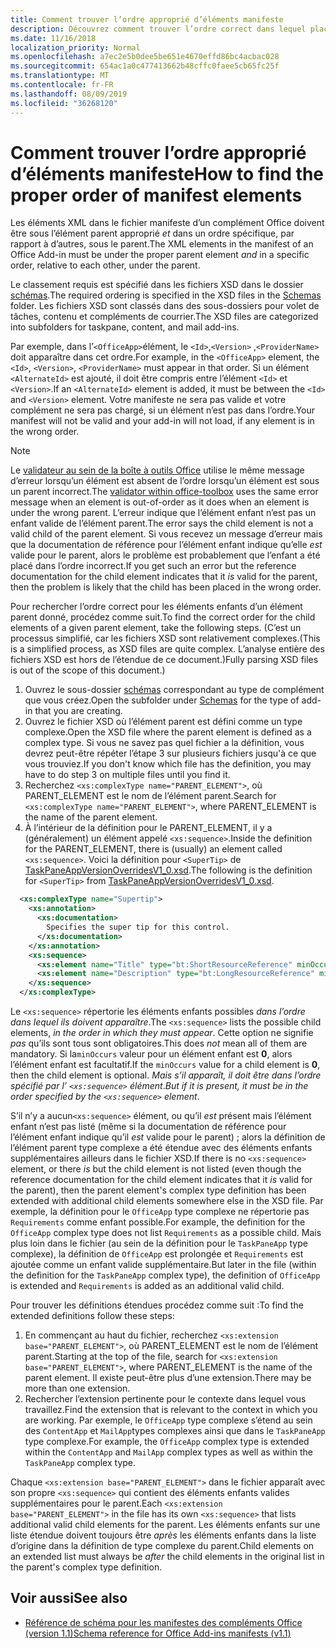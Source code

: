 ```yaml
---
title: Comment trouver l’ordre approprié d’éléments manifeste
description: Découvrez comment trouver l’ordre correct dans lequel placer les éléments enfants dans un élément parent.
ms.date: 11/16/2018
localization_priority: Normal
ms.openlocfilehash: a7ec2e5b0dee5be651e4670effd86bc4acbac028
ms.sourcegitcommit: 654ac1a0c477413662b48cffc0faee5cb65fc25f
ms.translationtype: MT
ms.contentlocale: fr-FR
ms.lasthandoff: 08/09/2019
ms.locfileid: "36268120"
---
```

# <a name="how-to-find-the-proper-order-of-manifest-elements"></a><span data-ttu-id="f1fce-103">Comment trouver l’ordre approprié d’éléments manifeste</span><span class="sxs-lookup"><span data-stu-id="f1fce-103">How to find the proper order of manifest elements</span></span>

<span data-ttu-id="f1fce-104">Les éléments XML dans le fichier manifeste d’un complément Office doivent être sous l’élément parent approprié *et* dans un ordre spécifique, par rapport à d’autres, sous le parent.</span><span class="sxs-lookup"><span data-stu-id="f1fce-104">The XML elements in the manifest of an Office Add-in must be under the proper parent element *and* in a specific order, relative to each other, under the parent.</span></span>

<span data-ttu-id="f1fce-105">Le classement requis est spécifié dans les fichiers XSD dans le dossier [schémas](https://github.com/OfficeDev/office-js-docs-pr/tree/master/docs/overview/schemas).</span><span class="sxs-lookup"><span data-stu-id="f1fce-105">The required ordering is specified in the XSD files in the [Schemas](https://github.com/OfficeDev/office-js-docs-pr/tree/master/docs/overview/schemas) folder.</span></span> <span data-ttu-id="f1fce-106">Les fichiers XSD sont classés dans des sous-dossiers pour volet de tâches, contenu et compléments de courrier.</span><span class="sxs-lookup"><span data-stu-id="f1fce-106">The XSD files are categorized into subfolders for taskpane, content, and mail add-ins.</span></span>

<span data-ttu-id="f1fce-107">Par exemple, dans l’`<OfficeApp>`élément, le `<Id>`,`<Version>` ,`<ProviderName>` doit apparaître dans cet ordre.</span><span class="sxs-lookup"><span data-stu-id="f1fce-107">For example, in the `<OfficeApp>` element, the `<Id>`, `<Version>`, `<ProviderName>` must appear in that order.</span></span> <span data-ttu-id="f1fce-108">Si un élément `<AlternateId>` est ajouté, il doit être compris entre l’élément `<Id>` et `<Version>`.</span><span class="sxs-lookup"><span data-stu-id="f1fce-108">If an `<AlternateId>` element is added, it must be between the `<Id>` and `<Version>` element.</span></span> <span data-ttu-id="f1fce-109">Votre manifeste ne sera pas valide et votre complément ne sera pas chargé, si un élément n’est pas dans l’ordre.</span><span class="sxs-lookup"><span data-stu-id="f1fce-109">Your manifest will not be valid and your add-in will not load, if any element is in the wrong order.</span></span>

> [!NOTE]
> <span data-ttu-id="f1fce-110">Le [validateur au sein de la boîte à outils Office](../testing/troubleshoot-manifest.md#validate-your-manifest-with-office-toolbox) utilise le même message d’erreur lorsqu’un élément est absent de l’ordre lorsqu’un élément est sous un parent incorrect.</span><span class="sxs-lookup"><span data-stu-id="f1fce-110">The [validator within office-toolbox](../testing/troubleshoot-manifest.md#validate-your-manifest-with-office-toolbox) uses the same error message when an element is out-of-order as it does when an element is under the wrong parent.</span></span> <span data-ttu-id="f1fce-111">L’erreur indique que l’élément enfant n’est pas un enfant valide de l’élément parent.</span><span class="sxs-lookup"><span data-stu-id="f1fce-111">The error says the child element is not a valid child of the parent element.</span></span> <span data-ttu-id="f1fce-112">Si vous recevez un message d’erreur mais que la documentation de référence pour l’élément enfant indique qu’elle *est* valide pour le parent, alors le problème est probablement que l’enfant a été placé dans l’ordre incorrect.</span><span class="sxs-lookup"><span data-stu-id="f1fce-112">If you get such an error but the reference documentation for the child element indicates that it *is* valid for the parent, then the problem is likely that the child has been placed in the wrong order.</span></span>

<span data-ttu-id="f1fce-113">Pour rechercher l’ordre correct pour les éléments enfants d’un élément parent donné, procédez comme suit.</span><span class="sxs-lookup"><span data-stu-id="f1fce-113">To find the correct order for the child elements of a given parent element, take the following steps.</span></span> <span data-ttu-id="f1fce-114">(C’est un processus simplifié, car les fichiers XSD sont relativement complexes.</span><span class="sxs-lookup"><span data-stu-id="f1fce-114">(This is a simplified process, as XSD files are quite complex.</span></span> <span data-ttu-id="f1fce-115">L’analyse entière des fichiers XSD est hors de l’étendue de ce document.)</span><span class="sxs-lookup"><span data-stu-id="f1fce-115">Fully parsing XSD files is out of the scope of this document.)</span></span>

1. <span data-ttu-id="f1fce-116">Ouvrez le sous-dossier [schémas](https://github.com/OfficeDev/office-js-docs-pr/tree/master/docs/overview/schemas) correspondant au type de complément que vous créez.</span><span class="sxs-lookup"><span data-stu-id="f1fce-116">Open the subfolder under [Schemas](https://github.com/OfficeDev/office-js-docs-pr/tree/master/docs/overview/schemas) for the type of add-in that you are creating.</span></span> 
2. <span data-ttu-id="f1fce-117">Ouvrez le fichier XSD où l’élément parent est défini comme un type complexe.</span><span class="sxs-lookup"><span data-stu-id="f1fce-117">Open the XSD file where the parent element is defined as a complex type.</span></span> <span data-ttu-id="f1fce-118">Si vous ne savez pas quel fichier a la définition, vous devrez peut-être répéter l’étape 3 sur plusieurs fichiers jusqu'à ce que vous trouviez.</span><span class="sxs-lookup"><span data-stu-id="f1fce-118">If you don't know which file has the definition, you may have to do step 3 on multiple files until you find it.</span></span>
3. <span data-ttu-id="f1fce-119">Recherchez `<xs:complexType name="PARENT_ELEMENT">`, où PARENT_ELEMENT est le nom de l’élément parent.</span><span class="sxs-lookup"><span data-stu-id="f1fce-119">Search for `<xs:complexType name="PARENT_ELEMENT">`, where PARENT_ELEMENT is the name of the parent element.</span></span>
4. <span data-ttu-id="f1fce-120">À l’intérieur de la définition pour le PARENT_ELEMENT, il y a (généralement) un élément appelé `<xs:sequence>`.</span><span class="sxs-lookup"><span data-stu-id="f1fce-120">Inside the definition for the PARENT_ELEMENT, there is (usually) an element called `<xs:sequence>`.</span></span> <span data-ttu-id="f1fce-121">Voici la définition pour `<SuperTip>` de [TaskPaneAppVersionOverridesV1_0.xsd](https://raw.githubusercontent.com/OfficeDev/office-js-docs-pr/master/docs/overview/schemas/taskpane/TaskPaneAppVersionOverridesV1_0.xsd).</span><span class="sxs-lookup"><span data-stu-id="f1fce-121">The following is the definition for `<SuperTip>` from [TaskPaneAppVersionOverridesV1_0.xsd](https://raw.githubusercontent.com/OfficeDev/office-js-docs-pr/master/docs/overview/schemas/taskpane/TaskPaneAppVersionOverridesV1_0.xsd).</span></span>

```xml
  <xs:complexType name="Supertip">
    <xs:annotation>
      <xs:documentation>
        Specifies the super tip for this control.
      </xs:documentation>
    </xs:annotation>
    <xs:sequence>
      <xs:element name="Title" type="bt:ShortResourceReference" minOccurs="1" maxOccurs="1" />
      <xs:element name="Description" type="bt:LongResourceReference" minOccurs="1" maxOccurs="1" />
    </xs:sequence>
  </xs:complexType>
```

<span data-ttu-id="f1fce-122">Le `<xs:sequence>` répertorie les éléments enfants possibles *dans l’ordre dans lequel ils doivent apparaître*.</span><span class="sxs-lookup"><span data-stu-id="f1fce-122">The `<xs:sequence>` lists the possible child elements, *in the order in which they must appear*.</span></span> <span data-ttu-id="f1fce-123">Cette option ne signifie *pas* qu’ils sont tous sont obligatoires.</span><span class="sxs-lookup"><span data-stu-id="f1fce-123">This does *not* mean all of them are mandatory.</span></span> <span data-ttu-id="f1fce-124">Si la`minOccurs` valeur pour un élément enfant est **0**, alors l’élément enfant est facultatif.</span><span class="sxs-lookup"><span data-stu-id="f1fce-124">If the `minOccurs` value for a child element is **0**, then the child element is optional.</span></span> <span data-ttu-id="f1fce-125">*Mais s’il apparaît, il doit être dans l’ordre spécifié par l’ `<xs:sequence>` élément*.</span><span class="sxs-lookup"><span data-stu-id="f1fce-125">*But if it is present, it must be in the order specified by the `<xs:sequence>` element*.</span></span>

<span data-ttu-id="f1fce-126">S’il n’y a aucun`<xs:sequence>` élément, ou qu’il *est* présent mais l’élément enfant n’est pas listé (même si la documentation de référence pour l’élément enfant indique qu’il *est* valide pour le parent) ; alors la définition de l’élément parent type complexe a été étendue avec des éléments enfants supplémentaires ailleurs dans le fichier XSD.</span><span class="sxs-lookup"><span data-stu-id="f1fce-126">If there is no `<xs:sequence>` element, or there *is* but the child element is not listed (even though the reference documentation for the child element indicates that it *is* valid for the parent), then the parent element's complex type definition has been extended with additional child elements somewhere else in the XSD file.</span></span> <span data-ttu-id="f1fce-127">Par exemple, la définition pour le `OfficeApp` type complexe ne répertorie pas `Requirements` comme enfant possible.</span><span class="sxs-lookup"><span data-stu-id="f1fce-127">For example, the definition for the `OfficeApp` complex type does not list `Requirements` as a possible child.</span></span> <span data-ttu-id="f1fce-128">Mais plus loin dans le fichier (au sein de la définition pour le `TaskPaneApp` type complexe), la définition de `OfficeApp` est prolongée et `Requirements` est ajoutée comme un enfant valide supplémentaire.</span><span class="sxs-lookup"><span data-stu-id="f1fce-128">But later in the file (within the definition for the `TaskPaneApp` complex type), the definition of `OfficeApp` is extended and `Requirements` is added as an additional valid child.</span></span>

<span data-ttu-id="f1fce-129">Pour trouver les définitions étendues procédez comme suit :</span><span class="sxs-lookup"><span data-stu-id="f1fce-129">To find the extended definitions follow these steps:</span></span>

1. <span data-ttu-id="f1fce-130">En commençant au haut du fichier, recherchez `<xs:extension base="PARENT_ELEMENT">`, où PARENT_ELEMENT est le nom de l’élément parent.</span><span class="sxs-lookup"><span data-stu-id="f1fce-130">Starting at the top of the file, search for `<xs:extension base="PARENT_ELEMENT">`, where PARENT_ELEMENT is the name of the parent element.</span></span> <span data-ttu-id="f1fce-131">Il existe peut-être plus d’une extension.</span><span class="sxs-lookup"><span data-stu-id="f1fce-131">There may be more than one extension.</span></span>
2. <span data-ttu-id="f1fce-132">Rechercher l’extension pertinente pour le contexte dans lequel vous travaillez.</span><span class="sxs-lookup"><span data-stu-id="f1fce-132">Find the extension that is relevant to the context in which you are working.</span></span> <span data-ttu-id="f1fce-133">Par exemple, le `OfficeApp` type complexe s’étend au sein des `ContentApp` et `MailApp`types complexes ainsi que dans le `TaskPaneApp` type complexe.</span><span class="sxs-lookup"><span data-stu-id="f1fce-133">For example, the `OfficeApp` complex type is extended within the `ContentApp` and `MailApp` complex types as well as within the `TaskPaneApp` complex type.</span></span>

<span data-ttu-id="f1fce-134">Chaque `<xs:extension base="PARENT_ELEMENT">` dans le fichier apparaît avec son propre `<xs:sequence>` qui contient des éléments enfants valides supplémentaires pour le parent.</span><span class="sxs-lookup"><span data-stu-id="f1fce-134">Each `<xs:extension base="PARENT_ELEMENT">` in the file has its own `<xs:sequence>` that lists additional valid child elements for the parent.</span></span> <span data-ttu-id="f1fce-135">Les éléments enfants sur une liste étendue doivent toujours être *après* les éléments enfants dans la liste d’origine dans la définition de type complexe du parent.</span><span class="sxs-lookup"><span data-stu-id="f1fce-135">Child elements on an extended list must always be *after* the child elements in the original list in the parent's complex type definition.</span></span>

## <a name="see-also"></a><span data-ttu-id="f1fce-136">Voir aussi</span><span class="sxs-lookup"><span data-stu-id="f1fce-136">See also</span></span>

- [<span data-ttu-id="f1fce-137">Référence de schéma pour les manifestes des compléments Office (version 1.1)</span><span class="sxs-lookup"><span data-stu-id="f1fce-137">Schema reference for Office Add-ins manifests (v1.1)</span></span>](../develop/add-in-manifests.md)
